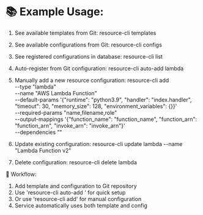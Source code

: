 📚 Example Usage:
==================================================

1. See available templates from Git:
   resource-cli templates

2. See available configurations from Git:
   resource-cli configs

3. See registered configurations in database:
   resource-cli list

4. Auto-register from Git configuration:
   resource-cli auto-add lambda

5. Manually add a new resource configuration:
   resource-cli add \
  --type "lambda" \
  --name "AWS Lambda Function" \
  --default-params '{"runtime": "python3.9", "handler": "index.handler", "timeout": 30, "memory_size": 128, "environment_variables": {}}' \
  --required-params "name,filename,role" \
  --output-mappings '{"function_name": "function_name", "function_arn": "function_arn", "invoke_arn": "invoke_arn"}' \
  --dependencies ""

6. Update existing configuration:
   resource-cli update lambda --name "Lambda Function v2"

7. Delete configuration:
   resource-cli delete lambda

📝 Workflow:
   1. Add template and configuration to Git repository
   2. Use 'resource-cli auto-add <type>' for quick setup
   3. Or use 'resource-cli add' for manual configuration
   4. Service automatically uses both template and config
